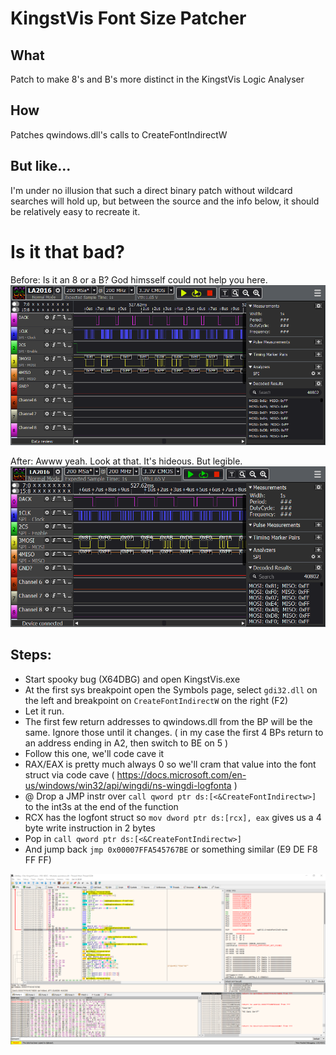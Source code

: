 # KingstVis Font Size Patcher

## What
Patch to make 8's and B's more distinct in the KingstVis Logic Analyser

## How
Patches qwindows.dll's calls to CreateFontIndirectW

## But like...
I'm under no illusion that such a direct binary patch without wildcard searches will hold up, but between the source and the info below, it should be relatively easy to recreate it.

# Is it that bad?
Before: Is it an 8 or a B? God himsself could not help you here.
![kingstvis with the crappy small font](before.png)

After: Awww yeah. Look at that. It's hideous. But legible.
![kingstvis with the awesome big font](after.png)


## Steps:
- Start spooky bug (X64DBG) and open KingstVis.exe
- At the first sys breakpoint open the Symbols page, select `gdi32.dll` on the left and breakpoint on `CreateFontIndirectW` on the right (F2)
- Let it run.
- The first few return addresses to qwindows.dll from the BP will be the same. Ignore those until it changes.
  ( in my case the first 4 BPs return to an address ending in A2, then switch to BE on 5 )
- Follow this one, we'll code cave it
- RAX/EAX is pretty much always 0 so we'll cram that value into the font struct via code cave
  ( https://docs.microsoft.com/en-us/windows/win32/api/wingdi/ns-wingdi-logfonta )
- @ Drop a JMP instr over `call qword ptr ds:[<&CreateFontIndirectw>]` to the int3s at the end of the function
- RCX has the logfont struct so `mov dword ptr ds:[rcx], eax` gives us a 4 byte write instruction in 2 bytes 
- Pop in `call qword ptr ds:[<&CreateFontIndirectw>]`
- And jump back `jmp 0x00007FFA545767BE` or something similar (E9 DE F8 FF FF)

![an image showing how the codecave might look](mdnotes.png)



